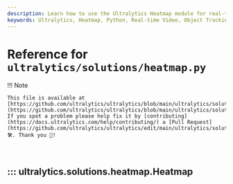 ```yaml
---
description: Learn how to use the Ultralytics Heatmap module for real-time video analysis with object tracking and heatmap generation.
keywords: Ultralytics, Heatmap, Python, Real-time Video, Object Tracking, cv2, Shapely, Computer Vision, AI
---
```


# Reference for `ultralytics/solutions/heatmap.py`

!!! Note

    This file is available at [https://github.com/ultralytics/ultralytics/blob/main/ultralytics/solutions/heatmap.py](https://github.com/ultralytics/ultralytics/blob/main/ultralytics/solutions/heatmap.py). If you spot a problem please help fix it by [contributing](https://docs.ultralytics.com/help/contributing/) a [Pull Request](https://github.com/ultralytics/ultralytics/edit/main/ultralytics/solutions/heatmap.py) 🛠️. Thank you 🙏!

<br>

## ::: ultralytics.solutions.heatmap.Heatmap

<br><br>
